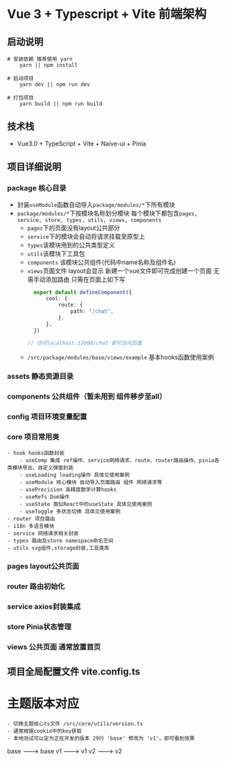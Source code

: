 # Vue 3 + Typescript + Vite 前端架构

## 启动说明

```
# 安装依赖 推荐使用 yarn
    yarn || npm install
    
# 启动项目
    yarn dev || npm run dev
    
# 打包项目
    yarn build || npm run build
```

## 技术栈

- Vue3.0 + TypeScript + Vite + Naive-ui + Pinia

## 项目详细说明

### package 核心目录

- 封装`useModule`函数自动导入`package/modules/*`下所有模块
- `package/modules/*`下按模块名称划分模块 每个模块下都包含`pages, service, store, types, utils, views, components`
    - `pages`下的页面没有layout公共部分
    - `service`下的模块会自动将请求挂载至原型上
    - `types`该模块用到的公共类型定义
    - `utils`该模块下工具包
    - `components` 该模块公共组件(代码中name名称及组件名)
    - `views`页面文件 layout会显示 新建一个vue文件即可完成创建一个页面 无需手动添加路由 只需在页面上如下写
      ```typescript
        export default defineComponent({
            cool: {
                route: {
                    path: "/chat",
                },
            },
        })
      
      // 访问localhost:12000/chat 即可访问页面
      ```
    - `/src/package/modules/base/views/example` 基本hooks函数使用案例

### assets 静态资源目录

### components 公共组件（暂未用到 组件移步至all）

### config 项目环境变量配置

### core 项目常用类

    - hook hooks函数封装
        - useComp 集成 ref操作、service网络请求、route、router路由操作、pinia各类模块导出、自定义弹窗封装
        - useLoading loading操作 具体见使用案例
        - useModule 核心模块 自动导入页面路由 组件 网络请求等
        - usePrecision 高精度数学计算hooks
        - useRefs Dom操作
        - useState 类似React中的useState 具体见使用案例
        - useToggle 多状态切换 具体见使用案例
    - router 项目路由
    - i18n 多语言模块
    - service 网络请求相关封装
    - types 路由及store namespace命名空间
    - utils svg组件,storage封装,工具类库

### pages layout公共页面

### router 路由初始化

### service axios封装集成

### store Pinia状态管理

### views 公共页面 通常放置首页

## 项目全局配置文件 vite.config.ts

# 主题版本对应

    - 切换主题核心ts文件 /src/core/utils/version.ts
    - 通常根据cookie中的key获取
    - 本地测试可以定为正在开发的版本 29行 'base' 修改为 'v1'。即可看到效果

base ---> base
v1 ---> v1
v2 ---> v2
